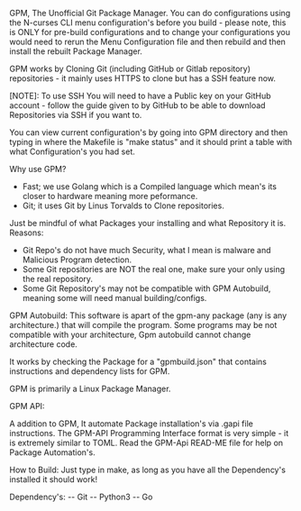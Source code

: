 GPM, The Unofficial Git Package Manager.
You can do configurations using the N-curses CLI menu configuration's before you build - please note, this is ONLY for pre-build configurations and to change your configurations you would need to rerun the Menu Configuration file and then rebuild and then install the rebuilt Package Manager.

GPM works by Cloning Git (including GitHub or Gitlab repository) repositories - it mainly uses HTTPS to clone but has a SSH feature now.

[NOTE]: To use SSH You will need to have a Public key on your GitHub account - follow the guide given to by GitHub to be able to download Repositories via SSH if you want to.

You can view current configuration's by going into GPM directory and then typing in where the Makefile is "make status" and it should print a table with what Configuration's you had set.

Why use GPM?

- Fast; we use Golang which is a Compiled language which mean's its closer to hardware meaning more peformance.
- Git; it uses Git by Linus Torvalds to Clone repositories.

Just be mindful of what Packages your installing and what Repository it is.
Reasons:
- Git Repo's do not have much Security, what I mean is malware and Malicious Program detection.
- Some Git repositories are NOT the real one, make sure your only using the real repository.
- Some Git Repository's may not be compatible with GPM Autobuild, meaning some will need manual building/configs.

GPM Autobuild:
This software is apart of the gpm-any package (any is any architecture.) that will compile the program.
Some programs may be not compatible with your architecture, Gpm autobuild cannot change architecture code.

It works by checking the Package for a "gpmbuild.json" that contains instructions and dependency lists for GPM.

GPM is primarily a Linux Package Manager.

GPM API:

A addition to GPM, It automate Package installation's via .gapi file instructions.
The GPM-API Programming Interface format is very simple - it is extremely similar to TOML.
Read the GPM-Api READ-ME file for help on Package Automation's.


How to Build:
Just type in make, as long as you have all the Dependency's installed it should work!

Dependency's:
-- Git
-- Python3
-- Go
